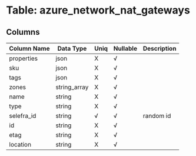 # Table: azure_network_nat_gateways

## Columns 

|  Column Name   |  Data Type  | Uniq | Nullable | Description | 
|  ----  | ----  | ----  | ----  | ---- | 
| properties | json | X | √ |  | 
| sku | json | X | √ |  | 
| tags | json | X | √ |  | 
| zones | string_array | X | √ |  | 
| name | string | X | √ |  | 
| type | string | X | √ |  | 
| selefra_id | string | √ | √ | random id | 
| id | string | X | √ |  | 
| etag | string | X | √ |  | 
| location | string | X | √ |  | 


